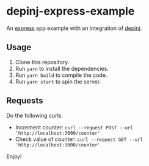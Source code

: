 # depinj-express-example
An [express](https://github.com/expressjs/express) app example with an integration of [depinj](https://github.com/sj-freitas/depinj).

## Usage

1. Clone this repository.
1. Run `yarn` to install the dependencies.
1. Run `yarn build` to compile the code.
1. Run `yarn start` to spin the server.

## Requests

Do the following curls:
- Increment counter: `curl --request POST --url 'http://localhost:3000/counter'`
- Check value of counter: `curl --request GET --url 'http://localhost:3000/counter'`

Enjoy!
